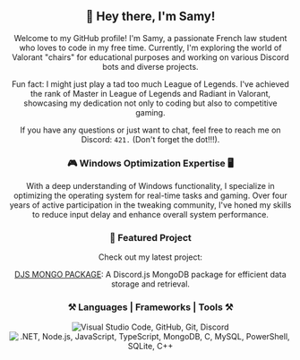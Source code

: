 <div align="center">
  <h2>👋 Hey there, I'm Samy!</h2>

  <p>
    Welcome to my GitHub profile! I'm Samy, a passionate French law student who loves to code in my free time. Currently, I'm exploring the world of Valorant "chairs" for educational purposes and working on various Discord bots and diverse projects.
  </p>

  <p>
    Fun fact: I might just play a tad too much League of Legends. I've achieved the rank of Master in League of Legends and Radiant in Valorant, showcasing my dedication not only to coding but also to competitive gaming.
  </p>

  <p>
    If you have any questions or just want to chat, feel free to reach me on Discord: <code>421.</code> (Don't forget the dot!!!).
  </p>

  <h3>🎮 Windows Optimization Expertise 🖥️</h3>

  <p>
    With a deep understanding of Windows functionality, I specialize in optimizing the operating system for real-time tasks and gaming. Over four years of active participation in the tweaking community, I've honed my skills to reduce input delay and enhance overall system performance.
  </p>

  <h3>🚀 Featured Project</h3>

  <p>
    Check out my latest project:
  </p>

  <!-- Replace the link and description with your own project details -->
  <p>
    <a href="https://github.com/x64cpp/DJS-MONGO-PACKAGE">DJS MONGO PACKAGE</a>: A Discord.js MongoDB package for efficient data storage and retrieval.
  </p>

  <h3>⚒️ Languages | Frameworks | Tools ⚒️</h3>

  <p>
    <img src="https://skillicons.dev/icons?i=vscode,github,git,discord" alt="Visual Studio Code, GitHub, Git, Discord" />
    <img src="https://skillicons.dev/icons?i=dotnet,nodejs,javascript,typescript,mongodb,c,mysql,powershell,sqlite,cpp" alt=".NET, Node.js, JavaScript, TypeScript, MongoDB, C, MySQL, PowerShell, SQLite, C++" />
  </p>
</div>
